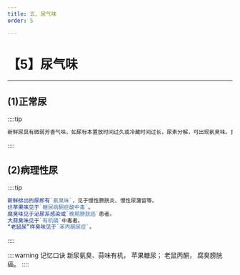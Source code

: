 ```yaml
---
title: 五、尿气味
order: 5

---
```


# 【5】尿气味

<kaodian :text="'临床检验基础记忆卡'" />

<!-- ###### 第七章 尿理学检验

> 临床检验基础 -->

<beitiL/>

---

## (1)正常尿

<son :text="'临床检验基础检验记忆卡'" text1="(1)正常尿" :textOption="[['了解','基础知识','相关专业知识'],['了解','基础知识','专业知识'],['了解','基础知识','专业知识']]" />

::::tip

```js
新鲜尿具有微弱芳香气味，如尿标本置放时间过久或冷藏时间过长，尿素分解，可出现氨臭味。食用葱、蒜、咖喱、韭菜，饮酒过多或服某些药物可有特殊异味。

```

::::

## (2)病理性尿

<son :text="'临床检验基础检验记忆卡'" text1="(2)病理性尿" :textOption="[['了解','相关专业知识','专业实践能力'],['了解','专业知识','专业实践能力'],['了解','专业知识','专业实践能力']]" />

::::tip

```js
新鲜排出的尿即有`氨臭味`，见于慢性膀胱炎、慢性尿潴留等。
烂苹果味见于`糖尿病酮症酸中毒`。
腐臭味见于泌尿系感染或`晚期膀胱癌`患者。
大蒜臭味见于`有机磷`中毒者。
“老鼠尿”样臭味见于`苯丙酮尿症`。
```

::::

::::warning 记忆口诀
新尿氨臭、蒜味有机， 苹果糖尿； 老鼠丙酮， 腐臭膀胱癌。
::::
